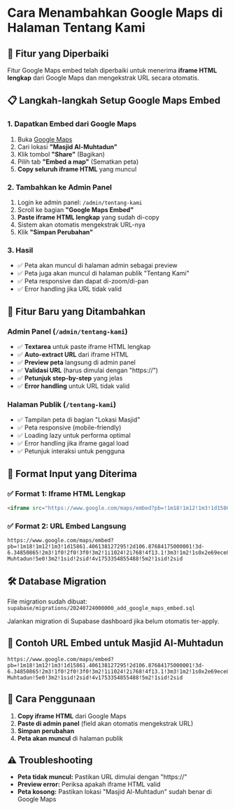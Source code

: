 # Cara Menambahkan Google Maps di Halaman Tentang Kami

## 🎯 Fitur yang Diperbaiki

Fitur Google Maps embed telah diperbaiki untuk menerima **iframe HTML lengkap** dari Google Maps dan mengekstrak URL secara otomatis.

## 📋 Langkah-langkah Setup Google Maps Embed

### 1. Dapatkan Embed dari Google Maps

1. Buka [Google Maps](https://maps.google.com)
2. Cari lokasi **"Masjid Al-Muhtadun"**
3. Klik tombol **"Share"** (Bagikan)
4. Pilih tab **"Embed a map"** (Sematkan peta)
5. **Copy seluruh iframe HTML** yang muncul

### 2. Tambahkan ke Admin Panel

1. Login ke admin panel: `/admin/tentang-kami`
2. Scroll ke bagian **"Google Maps Embed"**
3. **Paste iframe HTML lengkap** yang sudah di-copy
4. Sistem akan otomatis mengekstrak URL-nya
5. Klik **"Simpan Perubahan"**

### 3. Hasil

- ✅ Peta akan muncul di halaman admin sebagai preview
- ✅ Peta juga akan muncul di halaman publik "Tentang Kami"
- ✅ Peta responsive dan dapat di-zoom/di-pan
- ✅ Error handling jika URL tidak valid

## 🔧 Fitur Baru yang Ditambahkan

### Admin Panel (`/admin/tentang-kami`)
- ✅ **Textarea** untuk paste iframe HTML lengkap
- ✅ **Auto-extract URL** dari iframe HTML
- ✅ **Preview peta** langsung di admin panel
- ✅ **Validasi URL** (harus dimulai dengan "https://")
- ✅ **Petunjuk step-by-step** yang jelas
- ✅ **Error handling** untuk URL tidak valid

### Halaman Publik (`/tentang-kami`)
- ✅ Tampilan peta di bagian "Lokasi Masjid"
- ✅ Peta responsive (mobile-friendly)
- ✅ Loading lazy untuk performa optimal
- ✅ Error handling jika iframe gagal load
- ✅ Petunjuk interaksi untuk pengguna

## 📝 Format Input yang Diterima

### ✅ Format 1: Iframe HTML Lengkap
```html
<iframe src="https://www.google.com/maps/embed?pb=!1m18!1m12!1m3!1d15861.406138127295!2d106.87684175000001!3d-6.34850865!2m3!1f0!2f0!3f0!3m2!1i1024!2i768!4f13.1!3m3!1m2!1s0x2e69ece8cfd090ef%3A0x6f06a64ae022c8f4!2sMasjid%20Al-Muhtadun!5e0!3m2!1sid!2sid!4v1753354855488!5m2!1sid!2sid" width="600" height="450" style="border:0;" allowfullscreen="" loading="lazy" referrerpolicy="no-referrer-when-downgrade"></iframe>
```

### ✅ Format 2: URL Embed Langsung
```
https://www.google.com/maps/embed?pb=!1m18!1m12!1m3!1d15861.406138127295!2d106.87684175000001!3d-6.34850865!2m3!1f0!2f0!3f0!3m2!1i1024!2i768!4f13.1!3m3!1m2!1s0x2e69ece8cfd090ef%3A0x6f06a64ae022c8f4!2sMasjid%20Al-Muhtadun!5e0!3m2!1sid!2sid!4v1753354855488!5m2!1sid!2sid
```

## 🛠️ Database Migration

File migration sudah dibuat: `supabase/migrations/20240724000000_add_google_maps_embed.sql`

Jalankan migration di Supabase dashboard jika belum otomatis ter-apply.

## 🎨 Contoh URL Embed untuk Masjid Al-Muhtadun

```
https://www.google.com/maps/embed?pb=!1m18!1m12!1m3!1d15861.406138127295!2d106.87684175000001!3d-6.34850865!2m3!1f0!2f0!3f0!3m2!1i1024!2i768!4f13.1!3m3!1m2!1s0x2e69ece8cfd090ef%3A0x6f06a64ae022c8f4!2sMasjid%20Al-Muhtadun!5e0!3m2!1sid!2sid!4v1753354855488!5m2!1sid!2sid
```

## 🚀 Cara Penggunaan

1. **Copy iframe HTML** dari Google Maps
2. **Paste di admin panel** (field akan otomatis mengekstrak URL)
3. **Simpan perubahan**
4. **Peta akan muncul** di halaman publik

## ⚠️ Troubleshooting

- **Peta tidak muncul:** Pastikan URL dimulai dengan "https://"
- **Preview error:** Periksa apakah iframe HTML valid
- **Peta kosong:** Pastikan lokasi "Masjid Al-Muhtadun" sudah benar di Google Maps 